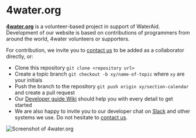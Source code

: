 # 4water.org

**[4water.org](http://4water.org)** is a volunteer-based project in support of WaterAid. Development of our website is based on contributions of programmers from around the world, 4water volunteers or supporters.

For contribution, we invite you to [contact us](mailto:laci.marsik@gmail.com) to be added as a collaborator directly, or:

- Clone this repository `git clone <repository url>`
- Create a topic branch `git checkout -b xy/name-of-topic` where `xy` are your initials
- Push the branch to the repository `git push origin xy/section-calendar` and create a pull request
- Our [Developer guide Wiki](https://github.com/lacimarsik/4water.org/wiki) should help you with every detail to get started
- We are also happy to invite you to our developer chat on [Slack](https://4water.slack.com) and other systems we use. Do not hesitate to [contact us](mailto:laci.marsik@gmail.com).

![Screenshot of 4water.org](http://www.marsik.sk/laci/4water/github/screen.png)